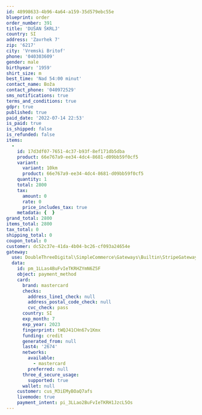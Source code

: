 ```yaml
---
id: 48998633-4b96-4a64-a159-35d579ebc55e
blueprint: order
order_number: 391
title: 'DUŠAN ŠKRLJ'
country: SI
address: 'Zavrhek 7'
zip: '6217'
city: 'Vremski Britof'
phone: '040303609'
gender: male
birthyear: '1959'
shirt_size: m
best_time: 'Nad 54:00 minut'
contact_name: Boža
contact_phone: '040972529'
sms_notifications: true
terms_and_conditions: true
gdpr: true
published: true
paid_date: '2022-07-14 22:53'
is_paid: true
is_shipped: false
is_refunded: false
items:
  -
    id: 17d3df07-7651-4c37-b93f-8ef171db5dba
    product: 66e767a9-ee34-4dc4-8681-d09bb59f0cf5
    variant:
      variant: 10km
      product: 66e767a9-ee34-4dc4-8681-d09bb59f0cf5
    quantity: 1
    total: 2800
    tax:
      amount: 0
      rate: 0
      price_includes_tax: true
    metadata: {  }
grand_total: 2800
items_total: 2800
tax_total: 0
shipping_total: 0
coupon_total: 0
customer: dc52c37e-41da-4b04-bc26-cf093a24654e
gateway:
  use: DoubleThreeDigital\SimpleCommerce\Gateways\Builtin\StripeGateway
  data:
    id: pm_1LLas4BuFvIeTKRHZYmN6Z5F
    object: payment_method
    card:
      brand: mastercard
      checks:
        address_line1_check: null
        address_postal_code_check: null
        cvc_check: pass
      country: SI
      exp_month: 7
      exp_year: 2023
      fingerprint: tWQJ41CHn67v1Kmx
      funding: credit
      generated_from: null
      last4: '2674'
      networks:
        available:
          - mastercard
        preferred: null
      three_d_secure_usage:
        supported: true
      wallet: null
    customer: cus_M3iEMyBOaQ7afs
    livemode: true
    payment_intent: pi_3LLao2BuFvIeTKRH1JzcL5Os
---
```

